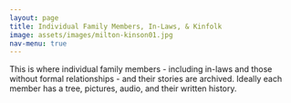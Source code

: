 ```yaml
---
layout: page
title: Individual Family Members, In-Laws, & Kinfolk
image: assets/images/milton-kinson01.jpg
nav-menu: true
---
```


This is where individual family members - including in-laws and those without formal relationships - and their stories are archived. Ideally each member has a tree, pictures, audio, and their written history.
